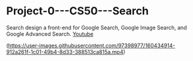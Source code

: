 # Project-0---CS50---Search
Search design a front-end for Google Search, Google Image Search, and Google Advanced Search.
[Youtube](https://www.youtube.com/watch?v=uaq0L8kKjU8)

(https://user-images.githubusercontent.com/97398977/160434914-912a261f-1c01-49b4-8d33-388513ca815a.mp4)

